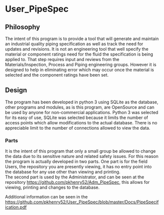 # User_PipeSpec
## Philosophy
The intent of this program is to provide a tool that will generate and maintain an industrial quality piping specification
as well as track the need for updates and revisions.  It is not an engineering tool that well specify the material or
component ratings need for the fluid the specification is being applied to.  That step requires input and reviews from the
Materials/Inspection, Process and Piping engineering groups.  However it is designed to help in eliminating error which may 
occur once the material is selected and the component ratings have been set.
## Design
The program has been developed in python 3 using SQLite as the database, other programs and modules, as is this program, 
are OpenSource and can be used by anyone for non-commercial applications.
Python 3 was selected for its easy of use, SQLite was selected because it limits the number of access points which allow 
modifications to the actual database.  There is no appreciable limit to the number of connections allowed to view the data.  
### Parts
It is the intent of this program that only a small group be allowed to change the data due to its sensitive nature and related
safety issues.  For this reason the program is actually developed in two parts.  One part is for the field Users, the repository 
you are presently viewing, it has no entry point into the database for any use other than viewing and printing.  
The second part is used by the Administrator, and can be seen at the repository https://github.com/pkhenry52/Adm_PipeSpec, 
this allows for viewing, printing and changes to the database.

Additional information can be seen in the https://github.com/pkhenry52/User_PipeSpec/blob/master/Docs/PipeSpecification.pdf
